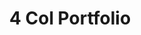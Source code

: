 ---
title:			"4 Col Portfolio"
slug:			4-col-portfolio
src:			/template-overviews/4-col-portfolio
categories:		template portfolios unstyled
description:	"An unstlyed, four column, portfolio page grid perfect for showcasing a large group of projects or works."
bump:			"A four column portfolio template."
img-src:		/img/templates/4-col-portfolio.jpg
img-desc:		"Free Bootstrap 3 Portfolio Theme"
layout:			template-overview

meta-title: "Four Column Portfolio - Free Bootstrap Template"
meta-description: "A four column portfolio page template for Bootstrap 3. All Start Bootstrap templates are free to use and open source."

features:
  - Four column portfolio layout
  - Seamless, responsive image grid

long-description: "4 Col Portfolio is a basic, four column image grid ideal for featuring a large number of projects that do not require much detail."

alt-version:		"no"
user-version:		"no"

redirect_from:
  - /4-col-portfolio/
  - /4-col-portfolio.php/
  - /templates/4-col-portfolio.html/
  - /downloads/4-col-portfolio.zip/
---